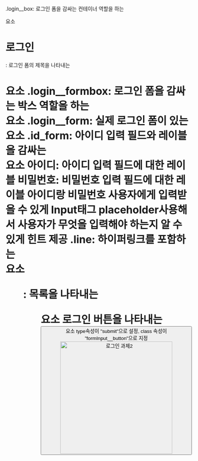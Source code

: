 .login__box: 로그인 폼을 감싸는 컨테이너 역할을 하는 <div> 요소
<h1>로그인</h1>: 로그인 폼의 제목을 나타내는 <h1> 요소
.login__formbox: 로그인 폼을 감싸는 박스 역할을 하는 <div> 요소
.login__form: 실제 로그인 폼이 있는 <form> 요소
.id_form: 아이디 입력 필드와 레이블을 감싸는 <div> 요소
<label for="id">아이디</label>: 아이디 입력 필드에 대한 레이블
<label for="password">비밀번호</label>: 비밀번호 입력 필드에 대한 레이블
아이디랑 비밀번호 사용자에게 입력받을 수 있게 Input태그
placeholder사용해서 사용자가 무엇을 입력해야 하는지 알 수 있게 힌트 제공
.line: 하이퍼링크를 포함하는 <div> 요소
<ul>: 목록을 나타내는 <ul> 요소
로그인 버튼을 나타내는 <button> 요소 
type속성이 "submit"으로 설정, class 속성이 "formInput__button"으로 지정
<img width="303" alt="로그인 과제2" src="https://github.com/hyeiiin/home-work/assets/126502807/1007f1c1-9a82-4222-9a3d-9f0b53407102">
